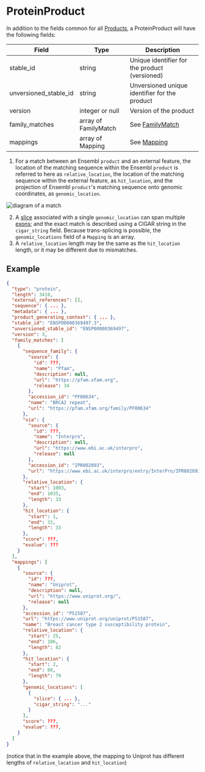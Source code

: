 # ProteinProduct

In addition to the fields common for all [Products](./product.md), a ProteinProduct will have the following fields:

| Field                 | Type                          | Description |
|-----------------------|-------------------------------|-------------|
| stable_id             | string                        | Unique identifier for the product (versioned)
| unversioned_stable_id | string                        | Unversioned unique identifier for the product
| version               | integer or null               | Version of the product
| family_matches        | array of FamilyMatch          | See [FamilyMatch](./family_match.md)
| mappings              | array of Mapping              | See [Mapping](./mapping.md)


1. For a match between an Ensembl `product` and an external feature, the location of the matching sequence within the Ensembl `product` is referred to here as `relative_location`, the location of the matching sequence within the external feature, as `hit_location`, and the projection of Ensembl `product`'s matching sequence onto genomic coordinates, as `genomic_location`.

![diagram of a match](https://user-images.githubusercontent.com/6834224/117651701-2805bd00-b18a-11eb-9569-a1a27ebcdc5b.png)

2. A [slice](./slice.md) associated with a single `genomic_location` can span multiple [exons](./exon.md); and the exact match is described using a CIGAR string in the `cigar_string` field. Because trans-splicing is possible, the `genomic_locations` field of a `Mapping` is an array.
3. A `relative_location` length may be the same as the `hit_location` length, or it may be different due to mismatches.


## Example

```json
{
  "type": "protein",
  "length": 3418,
  "external_references": [],
  "sequence": { ... },
  "metadata": { ... },
  "product_generating_context": { ... },
  "stable_id": "ENSP00000369497.3",
  "unversioned_stable_id": "ENSP00000369497",
  "version": 3,
  "family_matches": [
    {
      "sequence_family": {
        "source": {
          "id": ???,
          "name": "Pfam",
          "description": null,
          "url": "https://pfam.xfam.org",
          "release": 34
        },
        "accession_id": "PF00634",
        "name": "BRCA2 repeat",
        "url": "https://pfam.xfam.org/family/PF00634"
      },
      "via": {
        "source": {
          "id": ???,
          "name": "Interpro",
          "description": null,
          "url": "https://www.ebi.ac.uk/interpro",
          "release": null
        },
        "accession_id": "IPR002093",
        "url": "https://www.ebi.ac.uk/interpro/entry/InterPro/IPR002093/"
      },
      "relative_location": {
        "start": 1003,
        "end": 1035,
        "length": 33
      },
      "hit_location": {
        "start": 1,
        "end": 33,
        "length": 33
      },
      "score": ???,
      "evalue": ???
    }
  ],
  "mappings": [
    {
      "source": {
        "id": ???,
        "name": "Uniprot",
        "description": null,
        "url": "https://www.uniprot.org/",
        "release": null
      },
      "accession_id": "P51587",
      "url": "https://www.uniprot.org/uniprot/P51587",
      "name": "Breast cancer type 2 susceptibility protein",
      "relative_location": {
        "start": 25,
        "end": 106,
        "length": 82
      },
      "hit_location": {
        "start": 2,
        "end": 80,
        "length": 79
      },
      "genomic_locations": [
        {
          "slice": { ... },
          "cigar_string": "..."
        }
      ],
      "score": ???,
      "evalue": ???,
    }
  ]
}
```

(notice that in the example above, the mapping to Uniprot has different lengths of `relative_location` and `hit_location`)
